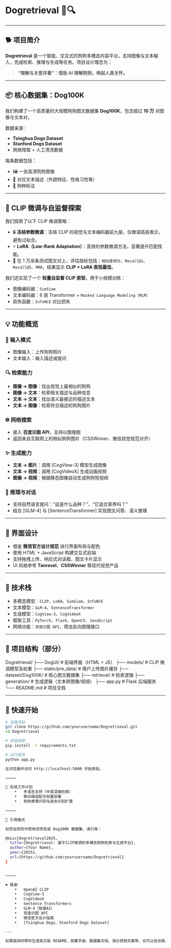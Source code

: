 # Dogretrieval 🐶🔍
---

## 🐕 项目简介

**Dogretrieval** 是一个智能、交互式的狗狗多模态内容平台，支持图像与文本输入，完成检索、推理与生成等任务。项目设计理念为：

> **“理解与关爱并重”：借助 AI 理解狗狗，唤起人类关怀。**


---

## 📦 核心数据集：Dog100K

我们构建了一个高质量的大规模狗狗图文数据集 **Dog100K**，包含超过 **10 万** 对图像与文本对。

数据来源：
- **Tsinghua Dogs Dataset**
- **Stanford Dogs Dataset**
- 网络爬取 + 人工清洗数据

每条数据包括：
- 🖼️ 一张高清狗狗图像
- 📝 对应文本描述（外貌特征、性格习性等）
- 🐾 狗种标注

---

## 🧠 CLIP 微调与自监督探索

我们探索了以下 CLIP 微调策略：

- 🔒 **冻结参数微调**：冻结 CLIP 的视觉与文本编码器前九层，仅微调高层表示，避免过拟合。
- ⚡ **LoRA（Low-Rank Adaptation）**：高效的参数微调方法，显著提升匹配性能。
- 🎯 在 1 万余条测试图文对上，评估指标包括：`相似度得分`、`Recall@1`、`Recall@5`、`MRR`，结果显示 **CLIP + LoRA 表现最佳**。

我们还实现了一个 **轻量自监督 CLIP 原型**，用于小规模训练：
- 图像编码器：`SimSiam`
- 文本编码器：6 层 Transformer + `Masked Language Modeling（MLM）`
- 损失函数：`InfoNCE` 对比损失

---

## 💡 功能概览

### 🧭 输入模式
- 图像输入：上传狗狗照片
- 文本输入：输入描述或提问

### 🔍 检索能力
- **图像 → 图像**：找出视觉上最相似的狗狗
- **图像 → 文本**：检索相关描述与品种信息
- **文本 → 文本**：找出语义最接近的描述文本
- **文本 → 图像**：检索符合描述的狗狗图片

### 🌐 网络搜索
- 接入 **百度识图 API**，支持以图搜图
- 返回来自互联网上的相似狗狗图片（CSSWinner、微信视觉规范对齐）

### ✨ 生成能力
- **文本 → 图片**：调用 [CogView-3] 模型生成图像
- **文本 → 视频**：调用 [CogVideoX] 生成动画视频
- **图像 → 视频**：根据静态图像自动生成狗狗短视频

### 💬 推理与对话
- 支持自然语言提问：“这是什么品种？”、“它适合家养吗？”
- 结合 [GLM-4] 与 [SentenceTransformer] 实现图文问答、语义推理

---

## 🎨 界面设计

- 借鉴 **微信官方设计规范** 进行界面布局与配色
- 使用 HTML + JavaScript 构建交互式前端
- 支持拖拽上传、响应式对话框、图文卡片显示
- UI 风格参考 **Tanrevel**、**CSSWinner** 等现代视觉产品

---

## 🔧 技术栈

- 多模态模型：`CLIP`、`LoRA`、`SimSiam`、`InfoNCE`
- 文本模型：`GLM-4`、`SentenceTransformer`
- 生成模型：`CogView-3`、`CogVideoX`
- 框架工具：`PyTorch`、`Flask`、`OpenCV`、`JavaScript`
- 网络功能：`百度识图 API`、爬虫反向图搜接口

---

## 📁 项目结构（部分）

Dogretrieval/
├── DogUI/                  # 前端界面（HTML + JS）
├── models/                 # CLIP 微调模型及权重
├── static/pre_data/       # 用户上传图片缓存
├── dataset/Dog100K/       # 核心图文数据集
├── retrieval/             # 检索逻辑
├── generation/            # 生成逻辑（文本转图像/视频）
├── app.py                 # Flask 后端服务
└── README.md              # 项目文档

---

## 🚀 快速开始

```bash
# 克隆项目
git clone https://github.com/yourusername/Dogretrieval.git
cd Dogretrieval

# 安装依赖
pip install -r requirements.txt

# 运行服务
python app.py

在浏览器中访问 http://localhost:5000 开始体验。

⸻

📌 后续工作计划
	•	多语言支持（中英混输检索）
	•	移动端适配与轻量部署
	•	狗狗表情识别与姿态识别扩展

⸻

📄 引用格式

如您在研究中使用该项目或 Dog100K 数据集，请引用：

@misc{dogretrieval2025,
  title={Dogretrieval: 基于CLIP微调的多模态狗狗检索与生成平台},
  author={Your Name},
  year={2025},
  url={https://github.com/yourusername/Dogretrieval}
}


⸻

❤️ 致谢
	•	OpenAI CLIP
	•	CogView-3
	•	CogVideoX
	•	Sentence Transformers
	•	GLM-4（智谱AI）
	•	百度识图 API
	•	微信官方设计指南
	•	[Tsinghua Dogs、Stanford Dogs Dataset]

---

如需我同时帮你生成英文版 README、部署手册、数据集文档、演示视频文案等，也可以告诉我。你可以把 `yourusername` 替换为你的 GitHub ID，或让我直接帮你修改。
